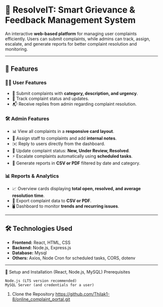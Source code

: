 # 🚀 ResolveIT: Smart Grievance & Feedback Management System

An interactive **web-based platform** for managing user complaints efficiently. Users can submit complaints, while admins can track, assign, escalate, and generate reports for better complaint resolution and monitoring.

---

## 🎯 Features

### 🧑‍💻 User Features
- 📝 Submit complaints with **category, description, and urgency**.
- 👀 Track complaint status and updates.
- 📬 Receive replies from admin regarding complaint resolution.

### 🛠 Admin Features
- 📊 View all complaints in a **responsive card layout**.
- 👥 Assign staff to complaints and add **internal notes**.
- ✉️ Reply to users directly from the dashboard.
- 🔄 Update complaint status: **New, Under Review, Resolved**.
- ⚡ Escalate complaints automatically using **scheduled tasks**.
- 📁 Generate reports in **CSV or PDF** filtered by date and category.

### 📊 Reports & Analytics
- 📈 Overview cards displaying **total open, resolved, and average resolution time**.
- 💾 Export complaint data to **CSV or PDF**.
- 🖥 Dashboard to monitor **trends and recurring issues**.

---

## 🛠 Technologies Used
- **Frontend:** React, HTML, CSS  
- **Backend:** Node.js, Express.js  
- **Database:** Mysql 
- **Others:** Axios, Node Cron for scheduled tasks, CORS, dotenv  

---




🚀 Setup and Installation (React, Node.js, MySQL)
Prerequisites

    Node.js (LTS version recommended)
    MySQL Server (and credentials for a user)

1. Clone the Repository
     https://github.com/Thilak1-8/online_complaint_portal.git
   
